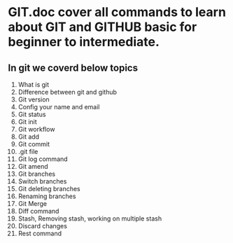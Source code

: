 # GIT.doc cover all commands to learn about GIT and GITHUB basic for beginner to intermediate.
## In git we coverd below topics
<ol>
<li>What is git</li>
<li>Difference between git and github</li>
<li>Git version</li>
<li>Config your name and email</li>
<li>Git status</li>
<li>Git init</li>
<li>Git workflow</li>
<li>Git add</li>
<li>Git commit</li>
<li>.git file</li>
<li>Git log command</li>
<li>Git amend</li>
<li>Git branches</li>
<li>Switch branches</li>
<li>Git deleting branches</li>
<li>Renaming branches</li>
<li>Git Merge</li>
<LI>Diff command</LI>
<li>Stash, Removing stash, working on multiple stash</li>
<li>Discard changes</li>
<li>Rest command</li>
</ol>
